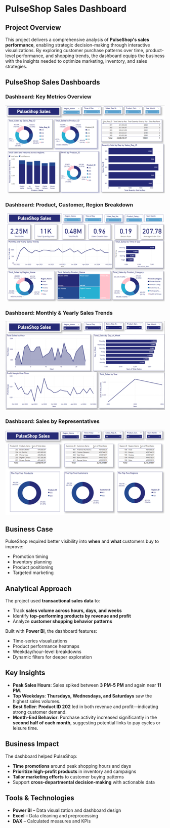 # PulseShop Sales Dashboard

##  Project Overview

This project delivers a comprehensive analysis of **PulseShop's sales performance**, enabling strategic decision-making through interactive visualizations. By exploring customer purchase patterns over time, product-level performance, and shopping trends, the dashboard equips the business with the insights needed to optimize marketing, inventory, and sales strategies.

##  PulseShop Sales Dashboards

###  Dashboard: Key Metrics Overview
![Dashboard - Key Metrics](https://github.com/manarhelmy9847/PulseShop-Retail-Analytics/blob/main/Screenshots/Screenshot-(1863).png?raw=true)

###  Dashboard: Product, Customer, Region Breakdown
![Dashboard - Product & Region](https://github.com/manarhelmy9847/PulseShop-Retail-Analytics/blob/main/Screenshots/Screenshot-(1860).png?raw=true)

###  Dashboard: Monthly & Yearly Sales Trends
![Dashboard - Sales Trends](https://github.com/manarhelmy9847/PulseShop-Retail-Analytics/blob/main/Screenshots/Screenshot-(1862).png?raw=true)

###  Dashboard: Sales by Representatives
![Dashboard - Sales Reps](https://github.com/manarhelmy9847/PulseShop-Retail-Analytics/blob/main/Screenshots/Screenshot-(1861).png?raw=true)



##  Business Case

PulseShop required better visibility into **when** and **what** customers buy to improve:
- Promotion timing
- Inventory planning
- Product positioning
- Targeted marketing

##  Analytical Approach

The project used **transactional sales data** to:
- Track **sales volume across hours, days, and weeks**
- Identify **top-performing products by revenue and profit**
- Analyze **customer shopping behavior patterns**

Built with **Power BI**, the dashboard features:
- Time-series visualizations
- Product performance heatmaps
- Weekday/hour-level breakdowns
- Dynamic filters for deeper exploration

##  Key Insights

- **Peak Sales Hours**: Sales spiked between **3 PM–5 PM** and again near **11 PM**.
- **Top Weekdays**: **Thursdays, Wednesdays, and Saturdays** saw the highest sales volumes.
- **Best Seller**: **Product ID 202** led in both revenue and profit—indicating strong customer demand.
- **Month-End Behavior**: Purchase activity increased significantly in the **second half of each month**, suggesting potential links to pay cycles or leisure time.

##  Business Impact

The dashboard helped PulseShop:
- **Time promotions** around peak shopping hours and days
- **Prioritize high-profit products** in inventory and campaigns
- **Tailor marketing efforts** to customer buying patterns
- Support **cross-departmental decision-making** with actionable data

##  Tools & Technologies

- **Power BI** – Data visualization and dashboard design  
- **Excel** – Data cleaning and preprocessing  
- **DAX** – Calculated measures and KPIs
